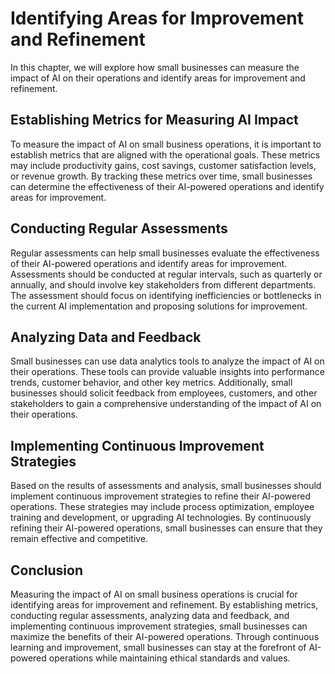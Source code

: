 Identifying Areas for Improvement and Refinement
=============================================================================================================

In this chapter, we will explore how small businesses can measure the impact of AI on their operations and identify areas for improvement and refinement.

Establishing Metrics for Measuring AI Impact
--------------------------------------------

To measure the impact of AI on small business operations, it is important to establish metrics that are aligned with the operational goals. These metrics may include productivity gains, cost savings, customer satisfaction levels, or revenue growth. By tracking these metrics over time, small businesses can determine the effectiveness of their AI-powered operations and identify areas for improvement.

Conducting Regular Assessments
------------------------------

Regular assessments can help small businesses evaluate the effectiveness of their AI-powered operations and identify areas for improvement. Assessments should be conducted at regular intervals, such as quarterly or annually, and should involve key stakeholders from different departments. The assessment should focus on identifying inefficiencies or bottlenecks in the current AI implementation and proposing solutions for improvement.

Analyzing Data and Feedback
---------------------------

Small businesses can use data analytics tools to analyze the impact of AI on their operations. These tools can provide valuable insights into performance trends, customer behavior, and other key metrics. Additionally, small businesses should solicit feedback from employees, customers, and other stakeholders to gain a comprehensive understanding of the impact of AI on their operations.

Implementing Continuous Improvement Strategies
----------------------------------------------

Based on the results of assessments and analysis, small businesses should implement continuous improvement strategies to refine their AI-powered operations. These strategies may include process optimization, employee training and development, or upgrading AI technologies. By continuously refining their AI-powered operations, small businesses can ensure that they remain effective and competitive.

Conclusion
----------

Measuring the impact of AI on small business operations is crucial for identifying areas for improvement and refinement. By establishing metrics, conducting regular assessments, analyzing data and feedback, and implementing continuous improvement strategies, small businesses can maximize the benefits of their AI-powered operations. Through continuous learning and improvement, small businesses can stay at the forefront of AI-powered operations while maintaining ethical standards and values.
